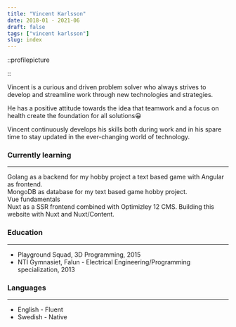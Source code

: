 ```yaml
---
title: "Vincent Karlsson"
date: 2018-01 - 2021-06
draft: false
tags: ["vincent karlsson"]
slug: index
---
```


::profilepicture

::

Vincent is a curious and driven problem solver who always strives to develop and streamline work through new technologies and strategies.

He has a positive attitude towards the idea that teamwork and a focus on health create the foundation for all solutions:grinning: 

Vincent continuously develops his skills both during work and in his spare time to stay updated in the ever-changing world of technology.

### Currently learning
---
<Icon name="logos:go" :size="1rem"></Icon> Golang as a backend for my hobby project a text based game with Angular as frontend.
<br>
<Icon name="logos:mongodb-icon" :size="1rem"></Icon> MongoDB as database for my text based game hobby project.
<br>
<Icon name="logos:vue" :size="1rem"></Icon> Vue fundamentals
<br>
<Icon name="logos:nuxt-icon" :size="1rem"></Icon>Nuxt as a SSR frontend combined with Optimizley 12 CMS. Building this website with Nuxt and Nuxt/Content.


### Education
---
- Playground Squad, 3D Programming, 2015
- NTI Gymnasiet, Falun - Electrical Engineering/Programming specialization, 2013

### Languages
---
- English - Fluent
- Swedish - Native

<!-- Episerver/Optimizley -->

